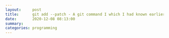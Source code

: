 ```yaml
---
layout:     post
title:      git add --patch - A git command I which I had known earlier 
date:       2020-12-08 08:13:00
summary:     
categories: programming
---
```

